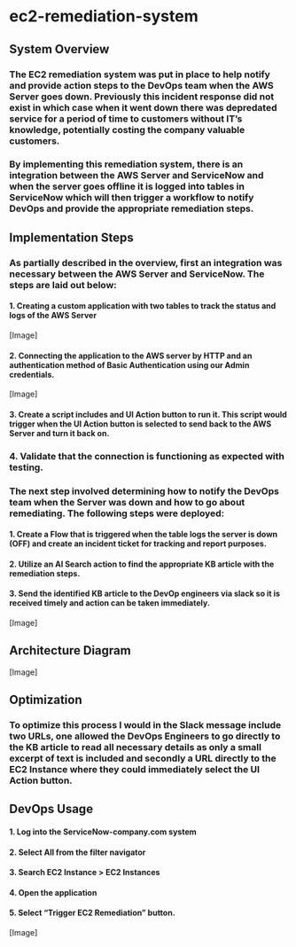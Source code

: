 # ec2-remediation-system

## System Overview

### The EC2 remediation system was put in place to help notify and provide action steps to the DevOps team when the AWS Server goes down. Previously this incident response did not exist in which case when it went down there was depredated service for a period of time to customers without IT’s knowledge, potentially costing the company valuable customers. 

### By implementing this remediation system, there is an integration between the AWS Server and ServiceNow and when the server goes offline it is logged into tables in ServiceNow which will then trigger a workflow to notify DevOps and provide the appropriate remediation steps. 

## Implementation Steps

### As partially described in the overview, first an integration was necessary between the AWS Server and ServiceNow. The steps are laid out below:
#### 1. Creating a custom application with two tables to track the status and logs of the AWS Server

[Image]

#### 2. Connecting the application to the AWS server by HTTP and an authentication method of Basic Authentication using our Admin credentials. 

[Image] 

#### 3. Create a script includes and UI Action button to run it. This script would trigger when the UI Action button is selected to send back to the AWS Server and turn it back on. 
### 4. Validate that the connection is functioning as expected with testing. 

### The next step involved determining how to notify the DevOps team  when the Server was down and how to go about remediating. The following steps were deployed: 

#### 1. Create a Flow that is triggered when the table logs the server is down (OFF) and create an incident ticket for tracking and report purposes. 
#### 2. Utilize an AI Search action to find the appropriate KB article with the remediation steps.
#### 3. Send the identified KB article to the DevOp engineers via slack so it is received timely and action can be taken immediately. 

[Image]

## Architecture Diagram

[Image]

## Optimization

### To optimize this process I would in the Slack message include two URLs, one allowed the DevOps Engineers to go directly to the KB article to read all necessary details as only a small excerpt of text is included and secondly a URL directly to the EC2 Instance where they could immediately select the UI Action button. 

## DevOps Usage

#### 1. Log into the ServiceNow-company.com system 
#### 2. Select All from the filter navigator
#### 3. Search EC2 Instance > EC2 Instances
#### 4. Open the application
#### 5. Select “Trigger EC2 Remediation” button. 

[Image]
